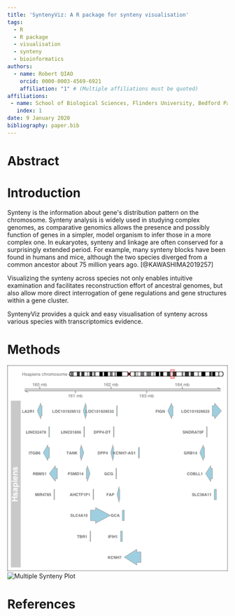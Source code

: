 ```yaml
---
title: 'SyntenyViz: A R package for synteny visualisation'
tags:
  - R
  - R package
  - visualisation
  - synteny
  - bioinformatics
authors:
  - name: Robert QIAO
    orcid: 0000-0003-4569-6921
    affiliation: "1" # (Multiple affiliations must be quoted)
affiliations:
 - name: School of Biological Sciences, Flinders University, Bedford Park, SA 5042, Australia
   index: 1
date: 9 January 2020
bibliography: paper.bib
---
```

# Abstract

# Introduction
Synteny is the information about gene's distribution pattern on the chromosome.
Synteny analysis is widely used in studying complex genomes, as comparative genomics allows the presence and possibly function of genes in a simpler, model organism to infer those in a more complex one. In eukaryotes, synteny and linkage are often conserved for a surprisingly extended period. For example, many synteny blocks have been found in humans and mice, although the two species diverged from a common ancestor about 75 million years ago. [@KAWASHIMA2019257]

Visualizing the synteny across species not only enables intuitive examination and facilitates reconstruction effort of ancestral genomes, but also allow more direct interrogation of gene regulations and gene structures within a gene cluster.

SyntenyViz provides a quick and easy visualisation of synteny across various species with transcriptomics evidence.

# Methods


![Single Synteny Plot](pics/Hsplot.png)
![Multiple Synteny Plot](pic/Msplot.png)
# References
